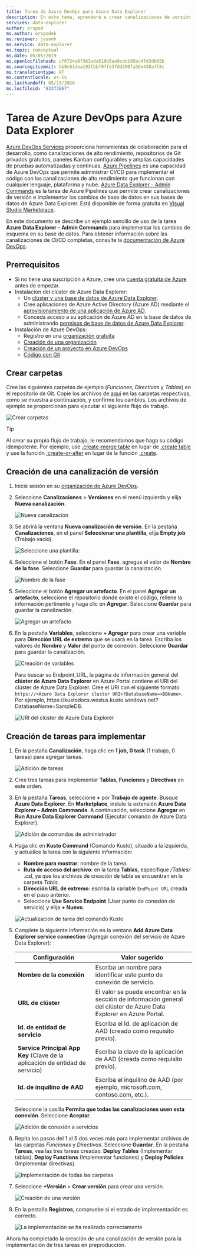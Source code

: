 ```yaml
---
title: Tarea de Azure DevOps para Azure Data Explorer
description: En este tema, aprenderá a crear canalizaciones de versión e implementaciones.
services: data-explorer
author: orspod
ms.author: orspodek
ms.reviewer: jasonh
ms.service: data-explorer
ms.topic: conceptual
ms.date: 05/05/2019
ms.openlocfilehash: cf6724a0f363eda510b5aa9cde195ec4fd3db65b
ms.sourcegitcommit: bb8c61dea193fbbf9ffe37dd200fa36e428aff8c
ms.translationtype: HT
ms.contentlocale: es-ES
ms.lasthandoff: 05/13/2020
ms.locfileid: "83373867"
---
```

# <a name="azure-devops-task-for-azure-data-explorer"></a>Tarea de Azure DevOps para Azure Data Explorer

[Azure DevOps Services](https://azure.microsoft.com/services/devops/) proporciona herramientas de colaboración para el desarrollo, como canalizaciones de alto rendimiento, repositorios de Git privados gratuitos, paneles Kanban configurables y amplias capacidades de pruebas automatizadas y continuas. [Azure Pipelines](https://azure.microsoft.com/services/devops/pipelines/) es una capacidad de Azure DevOps que permite administrar CI/CD para implementar el código con las canalizaciones de alto rendimiento que funcionan con cualquier lenguaje, plataforma y nube.
[Azure Data Explorer - Admin Commands](https://marketplace.visualstudio.com/items?itemName=Azure-Kusto.PublishToADX) es la tarea de Azure Pipelines que permite crear canalizaciones de versión e implementar los cambios de base de datos en sus bases de datos de Azure Data Explorer. Está disponible de forma gratuita en [Visual Studio Marketplace](https://marketplace.visualstudio.com/).

En este documento se describe un ejemplo sencillo de uso de la tarea **Azure Data Explorer – Admin Commands** para implementar los cambios de esquema en su base de datos. Para obtener información sobre las canalizaciones de CI/CD completas, consulte la [documentación de Azure DevOps](/azure/devops/user-guide/what-is-azure-devops?view=azure-devops#vsts).

## <a name="prerequisites"></a>Prerrequisitos

* Si no tiene una suscripción a Azure, cree una [cuenta gratuita de Azure](https://azure.microsoft.com/free/) antes de empezar.
* Instalación del clúster de Azure Data Explorer:
    * Un [clúster y una base de datos de Azure Data Explorer](create-cluster-database-portal.md).
    * Cree aplicaciones de Azure Active Directory (Azure AD) mediante el [aprovisionamiento de una aplicación de Azure AD](kusto/management/access-control/how-to-provision-aad-app.md).
    * Conceda acceso a su aplicación de Azure AD en la base de datos de administrando [permisos de base de datos de Azure Data Explorer](manage-database-permissions.md).
* Instalación de Azure DevOps:
    * Registro en una [organización gratuita](/azure/devops/user-guide/sign-up-invite-teammates?view=azure-devops)
    * [Creación de una organización](/azure/devops/organizations/accounts/create-organization?view=azure-devops)
    * [Creación de un proyecto en Azure DevOps](/azure/devops/organizations/projects/create-project?view=azure-devops)
    * [Código con Git](/azure/devops/user-guide/code-with-git?view=azure-devops)

## <a name="create-folders"></a>Crear carpetas

Cree las siguientes carpetas de ejemplo (*Funciones*, *Directivas* y *Tablas*) en el repositorio de Git. Copie los archivos de [aquí](https://github.com/Azure/azure-kusto-docs-samples/tree/master/DevOps_release_pipeline) en las carpetas respectivas, como se muestra a continuación, y confirme los cambios. Los archivos de ejemplo se proporcionan para ejecutar el siguiente flujo de trabajo.

![Crear carpetas](media/devops/create-folders.png)

> [!TIP]
> Al crear su propio flujo de trabajo, le recomendamos que haga su código idempotente. Por ejemplo, use [.create-merge table](kusto/management/create-table-command.md#create-merge-table) en lugar de [.create table](kusto/management/create-table-command.md) y use la función [.create-or-alter](kusto/management/create-alter-function.md) en lugar de la función [.create](kusto/management/create-function.md).

## <a name="create-a-release-pipeline"></a>Creación de una canalización de versión

1. Inicie sesión en su [organización de Azure DevOps](https://dev.azure.com/).
1. Seleccione **Canalizaciones** > **Versiones** en el menú izquierdo y elija **Nueva canalización**.

    ![Nueva canalización](media/devops/new-pipeline.png)

1. Se abrirá la ventana **Nueva canalización de versión**. En la pestaña **Canalizaciones**, en el panel **Seleccionar una plantilla**, elija **Empty job** (Trabajo vacío).

     ![Seleccione una plantilla:](media/devops/select-template.png)

1. Seleccione el botón **Fase**. En el panel **Fase**, agregue el valor de **Nombre de la fase**. Seleccione **Guardar** para guardar la canalización.

    ![Nombre de la fase](media/devops/stage-name.png)

1. Seleccione el botón **Agregar un artefacto**. En el panel **Agregar un artefacto**, seleccione el repositorio donde existe el código, rellene la información pertinente y haga clic en **Agregar**. Seleccione **Guardar** para guardar la canalización.

    ![Agregar un artefacto](media/devops/add-artifact.png)

1. En la pestaña **Variables**, seleccione **+ Agregar** para crear una variable para **Dirección URL de extremo** que se usará en la tarea. Escriba los valores de **Nombre** y **Valor** del punto de conexión. Seleccione **Guardar** para guardar la canalización. 

    ![Creación de variables](media/devops/create-variable.png)

    Para buscar su Endpoint_URL, la página de información general del **clúster de Azure Data Explorer** en Azure Portal contiene el URI del clúster de Azure Data Explorer. Cree el URI con el siguiente formato `https://<Azure Data Explorer cluster URI>?DatabaseName=<DBName>`.  Por ejemplo, https:\//kustodocs.westus.kusto.windows.net?DatabaseName=SampleDB.

    ![URI del clúster de Azure Data Explorer](media/devops/adx-cluster-uri.png)

## <a name="create-tasks-to-deploy"></a>Creación de tareas para implementar

1. En la pestaña **Canalización**, haga clic en **1 job, 0 task** (1 trabajo, 0 tareas) para agregar tareas. 

    ![Adición de tareas](media/devops/add-task.png)

1. Cree tres tareas para implementar **Tablas**, **Funciones** y **Directivas** en este orden. 

1. En la pestaña **Tareas**, seleccione **+** por **Trabajo de agente**. Busque **Azure Data Explorer**. En **Marketplace**, instale la extensión **Azure Data Explorer – Admin Commands**. A continuación, seleccione **Agregar** en **Run Azure Data Explorer Command** (Ejecutar comando de Azure Data Explorer).

     ![Adición de comandos de administrador](media/devops/add-admin-commands.png)

1. Haga clic en **Kusto Command** (Comando Kusto), situado a la izquierda, y actualice la tarea con la siguiente información:
    * **Nombre para mostrar**: nombre de la tarea.
    * **Ruta de acceso del archivo**: en la tarea **Tablas**, especifique */Tables/* .csl, ya que los archivos de creación de tabla se encuentran en la carpeta *Tabla*.
    * **Dirección URL de extremo**: escriba la variable `EndPoint URL` creada en el paso anterior.
    * Seleccione **Use Service Endpoint** (Usar punto de conexión de servicio) y elija **+ Nuevo**.

    ![Actualización de tarea del comando Kusto](media/devops/kusto-command-task.png)

1. Complete la siguiente información en la ventana **Add Azure Data Explorer service connection** (Agregar conexión del servicio de Azure Data Explorer):

    |Configuración  |Valor sugerido  |
    |---------|---------|
    |**Nombre de la conexión**     |    Escriba un nombre para identificar este punto de conexión de servicio.     |
    |**URL de clúster**    |    El valor se puede encontrar en la sección de información general del clúster de Azure Data Explorer en Azure Portal. | 
    |**Id. de entidad de servicio**    |    Escriba el Id. de aplicación de AAD (creado como requisito previo).     |
    |**Service Principal App Key** (Clave de la aplicación de entidad de servicio)     |    Escriba la clave de la aplicación de AAD (creada como requisito previo).    |
    |**Id. de inquilino de AAD**    |      Escriba el inquilino de AAD (por ejemplo, microsoft.com, contoso.com, etc.).    |

    Seleccione la casilla **Permita que todas las canalizaciones usen esta conexión**. Seleccione **Aceptar**.

    ![Adición de conexión a servicios](media/devops/add-service-connection.png)

1. Repita los pasos del 1 al 5 dos veces más para implementar archivos de las carpetas *Funciones* y *Directivas*. Seleccione **Guardar**. En la pestaña **Tareas**, vea las tres tareas creadas: **Deploy Tables** (Implementar tablas), **Deploy Functions** (Implementar funciones) y **Deploy Policies** (Implementar directivas).

    ![Implementación de todas las carpetas](media/devops/deploy-all-folders.png)

1. Seleccione **+Versión** > **Crear versión** para crear una versión.

    ![Creación de una versión](media/devops/create-release.png)

1. En la pestaña **Registros**, compruebe si el estado de implementación es correcto.

    ![La implementación se ha realizado correctamente](media/devops/deployment-successful.png)

Ahora ha completado la creación de una canalización de versión para la implementación de tres tareas en preproducción.